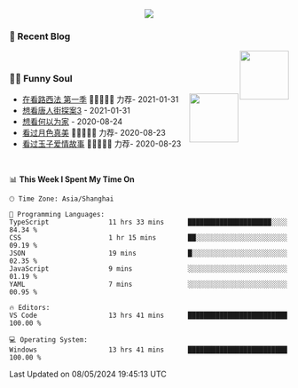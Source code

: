 <div align="center">
  <!-- dynamic typing effect 动态打字效果 -->
  <div>
    <img src="https://readme-typing-svg.demolab.com?font=Fira+Code&pause=10000&color=F76194&random=false&width=500&lines=You+make+your+own+opportunities.;Every+single+day+counts&center=true" />
  </div>
</div>

### 📃 Recent Blog
        
<img align="right" width="88" src="https://cdn.jsdelivr.net/gh/LJJbyZJU/LJJbyZJU/assets/images/astronaut.png" />
      
<!-- START_SECTION:blog -->

<!-- END_SECTION:blog -->
      
<!-- for beauty 留个空行好看点 -->
<div>&nbsp;</div>
      
### 🤾‍♂️ Funny Soul
      
<img align="right" width="88" src="https://cdn.jsdelivr.net/gh/sun0225SUN/sun0225SUN/assets/images/artist.png" />
      
<!-- START_SECTION:douban -->
* <a href='http://movie.douban.com/subject/26385614/' target='_blank'>在看路西法 第一季</a> 🌟🌟🌟🌟🌟 力荐- 2021-01-31
* <a href='http://movie.douban.com/subject/27619748/' target='_blank'>想看唐人街探案3</a> - 2021-01-31
* <a href='http://movie.douban.com/subject/30170448/' target='_blank'>想看何以为家</a> - 2020-08-24
* <a href='http://movie.douban.com/subject/26963810/' target='_blank'>看过月色真美</a> 🌟🌟🌟🌟🌟 力荐- 2020-08-23
* <a href='http://movie.douban.com/subject/25796222/' target='_blank'>看过玉子爱情故事</a> 🌟🌟🌟🌟🌟 力荐- 2020-08-23
<!-- END_SECTION:douban -->
      
<!-- for beauty 留个空行好看点 -->
<div>&nbsp;</div>

<!--START_SECTION:waka-->
📊 **This Week I Spent My Time On** 

```text
🕑︎ Time Zone: Asia/Shanghai

💬 Programming Languages: 
TypeScript               11 hrs 33 mins      █████████████████████░░░░   84.34 % 
CSS                      1 hr 15 mins        ██░░░░░░░░░░░░░░░░░░░░░░░   09.19 % 
JSON                     19 mins             █░░░░░░░░░░░░░░░░░░░░░░░░   02.35 % 
JavaScript               9 mins              ░░░░░░░░░░░░░░░░░░░░░░░░░   01.19 % 
YAML                     7 mins              ░░░░░░░░░░░░░░░░░░░░░░░░░   00.95 % 

🔥 Editors: 
VS Code                  13 hrs 41 mins      █████████████████████████   100.00 % 

💻 Operating System: 
Windows                  13 hrs 41 mins      █████████████████████████   100.00 % 
```


 Last Updated on 08/05/2024 19:45:13 UTC
<!--END_SECTION:waka-->

